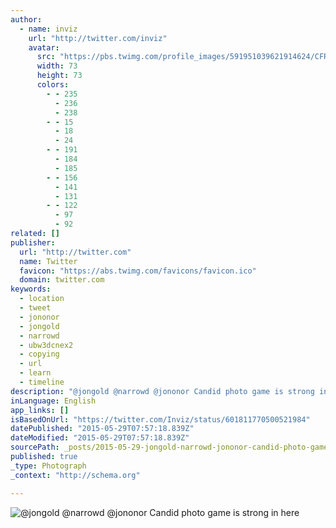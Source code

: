 ```yaml
---
author:
  - name: inviz
    url: "http://twitter.com/inviz"
    avatar:
      src: "https://pbs.twimg.com/profile_images/591951039621914624/CFRmZMHI_bigger.jpg"
      width: 73
      height: 73
      colors:
        - - 235
          - 236
          - 238
        - - 15
          - 18
          - 24
        - - 191
          - 184
          - 185
        - - 156
          - 141
          - 131
        - - 122
          - 97
          - 92
related: []
publisher:
  url: "http://twitter.com"
  name: Twitter
  favicon: "https://abs.twimg.com/favicons/favicon.ico"
  domain: twitter.com
keywords:
  - location
  - tweet
  - jononor
  - jongold
  - narrowd
  - ubw3dcnex2
  - copying
  - url
  - learn
  - timeline
description: "@jongold @narrowd @jononor Candid photo game is strong in here"
inLanguage: English
app_links: []
isBasedOnUrl: "https://twitter.com/Inviz/status/601811770500521984"
datePublished: "2015-05-29T07:57:18.839Z"
dateModified: "2015-05-29T07:57:18.839Z"
sourcePath: _posts/2015-05-29-jongold-narrowd-jononor-candid-photo-game-is-strong-in-he.md
published: true
_type: Photograph
_context: "http://schema.org"

---
```

![&commat;jongold &commat;narrowd &commat;jononor Candid photo game is strong in here](https://pbs.twimg.com/media/CFoQncDVIAA6VAp.jpg:large)